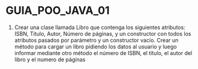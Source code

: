 # GUIA_POO_JAVA_01
1. Crear una clase llamada Libro que contenga los siguientes atributos: ISBN, Título, Autor, 
Número de páginas, y un constructor con todos los atributos pasados por parámetro y un 
constructor vacío. Crear un método para cargar un libro pidiendo los datos al usuario y 
luego informar mediante otro método el número de ISBN, el título, el autor del libro y el 
numero de páginas
